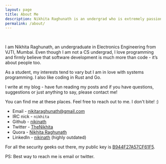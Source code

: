 ```yaml
---
layout: page
title: About Me
description: Nikhita Raghunath is an undergrad who is extremely passionate about software development, systems programming and open source.
permalink: /about/
---
```

<br>


I am Nikhita Raghunath, an undergraduate in Electronics Engineering from VJTI, Mumbai. Even though I am not a CS undergrad, I love programming and firmly believe that software development is much more than code - it’s about people too.

As a student, my interests tend to vary but I am in love with systems programming. I also like coding in Rust and Go.

I write at my blog - have fun reading my posts and if you have questions, suggestions or just anything to say, please contact me!

You can find me at these places. Feel free to reach out to me. I don't bite! :)

* Email - nikitaraghunath@gmail.com
* IRC nick - `nikhita`
* Github - [nikinath](https://github.com/nikinath)
* Twitter - [TheNikhita](https://twitter.com/TheNikhita)
* Quora - [Nikhita Raghunath](https://www.quora.com/profile/Nikhita-Raghunath)
* LinkedIn - [nikinath](https://www.linkedin.com/in/nikinath) (highly outdated)

For all the security geeks out there, my public key is [B944F27A57CF61F5](https://keybase.io/nikhita).

PS: Best way to reach me is email or twitter.
